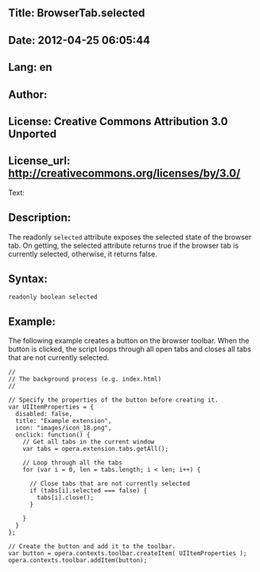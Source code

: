 Title: BrowserTab.selected
----
Date: 2012-04-25 06:05:44
----
Lang: en
----
Author: 
----
License: Creative Commons Attribution 3.0 Unported
----
License_url: http://creativecommons.org/licenses/by/3.0/
----
Text:

<h2>Description:</h2>

<p>The readonly <code>selected</code> attribute exposes the selected state of the browser tab. On getting, the selected attribute returns true if the browser tab is currently selected, otherwise, it returns false.</p>

<h2>Syntax:</h2>

<p><code>readonly boolean selected</code></p>

<h2>Example:</h2>

<p>The following example creates a button on the browser toolbar. When the button is clicked, the script loops through all open tabs and closes all tabs that are not currently selected.</p>

<pre><code>//
// The background process (e.g. index.html)
//

// Specify the properties of the button before creating it.
var UIItemProperties = {
  disabled: false,
  title: &quot;Example extension&quot;,
  icon: &quot;images/icon_18.png&quot;,
  onclick: function() {
    // Get all tabs in the current window
    var tabs = opera.extension.tabs.getAll();
    
    // Loop through all the tabs
    for (var i = 0, len = tabs.length; i &lt; len; i++) {
        
      // Close tabs that are not currently selected
      if (tabs[i].selected === false) {
        tabs[i].close();
      }
      
    }
  }
};

// Create the button and add it to the toolbar.
var button = opera.contexts.toolbar.createItem( UIItemProperties );  
opera.contexts.toolbar.addItem(button);</code></pre>

